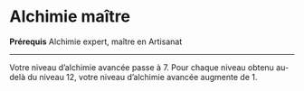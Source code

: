 # Alchimie maître

<p><strong>Prérequis</strong> Alchimie expert, maître en Artisanat</p>
<hr>
<p>Votre niveau d’alchimie avancée passe à 7. Pour chaque niveau obtenu au-delà du niveau 12, votre niveau d’alchimie avancée augmente de 1.</p>